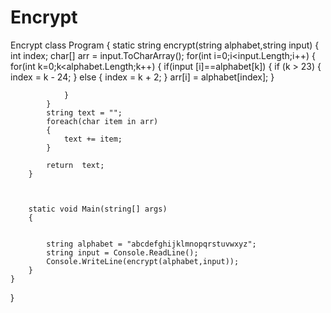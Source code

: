 # Encrypt
Encrypt
 class Program
    {
        static string encrypt(string alphabet,string input)
        {
            int index;
            char[] arr = input.ToCharArray();
            for(int i=0;i<input.Length;i++)
            {
                for(int k=0;k<alphabet.Length;k++)
                {
                    if(input [i]==alphabet[k])
                    {
                        if (k > 23)
                        {
                            index = k - 24;
                        }
                        else
                        {
                            index = k + 2;
                        }
                        arr[i] = alphabet[index];
                    }


                }
            }
            string text = "";
            foreach(char item in arr)
            {
                text += item;
            }

            return  text;
        }
        
      

        static void Main(string[] args)
        {


            string alphabet = "abcdefghijklmnopqrstuvwxyz";
            string input = Console.ReadLine();
            Console.WriteLine(encrypt(alphabet,input));
        }
    }
}
